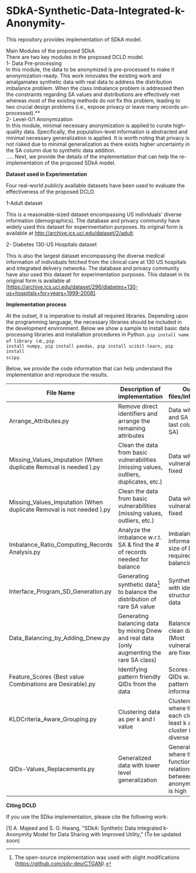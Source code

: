 # SDkA-Synthetic-Data-Integrated-k-Anonymity-
This repository provides implementation of SDkA model.


Main Modules of the proposed SDkA 
<br>
There are two key modules in the proposed DCLD model.
<br>
1- Data Pre-processing
<br>
In this module, the data to be anonymized is pre-processed to make it anonymization-ready. This work innovates the existing work and amalgamates synthetic data with real data to address the distribution imbalance problem. When the class imbalance problem is addressed then the constraints regarding SA values and distributions are effectively met whereas most of the existing methods do not fix this problem, leading to two crucial design problems (i.e., expose privacy or leave many records un-processed).**
<br>
2- Level-0/1 Anonymization
<br>
In this module, minimal necessary anonymization is applied to curate high-quality data. Specifically, the population-level information is abstracted and minimal necessary generalization is applied. It is worth noting that privacy is not risked due to minimal generalization as there exists higher uncertainty in the SA column due to synthetic data addition.
<br>
.....
Next, we provide the details of the implementation that can help the re-implementation of the proposed SDkA model.

**Dataset used in Experimentation**

Four real-world publicly available datasets have been used to evaluate the effectiveness of the proposed DCLD.

1-Adult dataset

This is a reasonable-sized dataset encompassing US individuals' diverse information (demographics). The database and privacy community have widely used this dataset for experimentation purposes. Its original form is available at http://archive.ics.uci.edu/dataset/2/adult. 

2- Diabetes 130-US Hospitals dataset

This is also the largest dataset encompassing the diverse medical information of individuals fetched from the clinical care at 130 US hospitals and integrated delivery networks. The database and privacy community have also used this dataset for experimentation purposes. This dataset in its original form is available at [https://archive.ics.uci.edu/dataset/296/diabetes+130-us+hospitals+for+years+1999-2008].

**Implementation process**


At the outset, it is imperative to install all required libraries. Depending upon the programming language, the necessary libraries should be included in the development environment.
Below we show a sample to install basic data processing libraries and installation procedures in Python.
<code>pip install name of library </code> i.e., <code>pip install numpy, pip install pandas, pip install scikit-learn, pip install scipy</code>.

Below, we provide the code information that can help understand the implementation and reproduce the results.

| File Name | Description of implementation | Output files/information
| ------------- | ------------- | ------------- |
| Arrange_Attributes.py  | Remove direct identifiers and arrange the remaining attributes  | Data with QIDs and SA only (The last column is SA)  |
| Missing_Values_Imputation (When duplicate Removal is needed ).py  | Clean the data from basic vulnerabilities (missing values, outliers, duplicates, etc.)  |Data with basic vulnerabilities fixed  |
| Missing_Values_Imputation (When duplicate Removal is not needed ).py  | Clean the data from basic vulnerabilities (missing values, outliers, etc.)  |Data with basic vulnerabilities fixed   |
| Imbalance_Ratio_Computing_Records Analysis.py  | Analyze the imbalance w.r.t. SA & find the # of records needed for balance  |Imbalance ratio information, and size of Dnew required for data balancing  |
| Interface_Program_SD_Generation.py  | Generating synthetic data[^1] to balance the distribution of rare SA value  | Synthetic data with identical structure to real data  |
| Data_Balancing_by_Adding_Dnew.py  | Generating balancing data by mixing Dnew and real data (only augmenting the rare SA class)  | Balanced and clean dataset (Most vulnerabilities are fixed)  |
| Feature_Scores  (Best value Combinations are Desirable).py  | Identifying pattern friendly QIDs from the data  | Scores of the QIDs w.r.t. pattern information  |
| KLDCriteria_Aware_Grouping.py  | Clustering data as per k and l value  | Clustered data where the size of each cluster is at least k and every cluster is 2-diverse  |
| QIDs-Values_Replacements.py  |Generalized data with lower level generalization | Generalized data where the functional relationship between real and anonymized data is high |

[^1]: The open-source implementation was used with slight modifications (https://github.com/sdv-dev/CTGAN). 
[^2]: The information/details about the generalization heirarchies (https://www.sciencedirect.com/science/article/pii/S2667305323000923). 


**Citing DCLD**

If you use the SDka implementation, please cite the following work:

[1] A. Majeed and S. O. Hwang, "SDkA: Synthetic Data Integrated k-Anonymity
Model for Data Sharing with Improved Utility," (To be updated soon)



